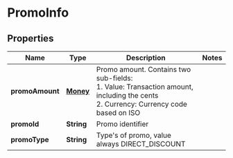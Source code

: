 

# PromoInfo


## Properties

| Name | Type | Description | Notes |
|------------ | ------------- | ------------- | -------------|
|**promoAmount** | [**Money**](Money.md) | Promo amount. Contains two sub-fields:<br> 1. Value: Transaction amount, including the cents<br> 2. Currency: Currency code based on ISO<br>  |  |
|**promoId** | **String** | Promo identifier |  |
|**promoType** | **String** | Type's of promo, value always DIRECT_DISCOUNT |  |



